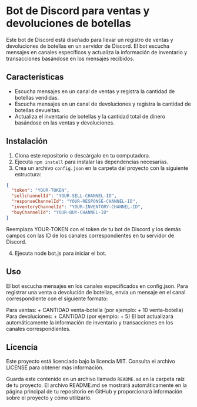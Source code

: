# Bot de Discord para ventas y devoluciones de botellas

Este bot de Discord está diseñado para llevar un registro de ventas y devoluciones de botellas en un servidor de Discord. El bot escucha mensajes en canales específicos y actualiza la información de inventario y transacciones basándose en los mensajes recibidos.

## Características

- Escucha mensajes en un canal de ventas y registra la cantidad de botellas vendidas.
- Escucha mensajes en un canal de devoluciones y registra la cantidad de botellas devueltas.
- Actualiza el inventario de botellas y la cantidad total de dinero basándose en las ventas y devoluciones.

## Instalación

1. Clona este repositorio o descárgalo en tu computadora.
2. Ejecuta `npm install` para instalar las dependencias necesarias.
3. Crea un archivo `config.json` en la carpeta del proyecto con la siguiente estructura:

```json
{
  "token": "YOUR-TOKEN",
  "sellchannelId": "YOUR-SELL-CHANNEL-ID",
  "responseChannelId": "YOUR-RESPONSE-CHANNEL-ID",
  "inventoryChannelId": "YOUR-INVENTORY-CHANNEL-ID",
  "buyChannelId": "YOUR-BUY-CHANNEL-ID"
}
```
Reemplaza YOUR-TOKEN con el token de tu bot de Discord y los demás campos con las ID de los canales correspondientes en tu servidor de Discord.

4. Ejecuta node bot.js para iniciar el bot.

## Uso
El bot escucha mensajes en los canales especificados en config.json. Para registrar una venta o devolución de botellas, envía un mensaje en el canal correspondiente con el siguiente formato:

Para ventas: + CANTIDAD venta-botella (por ejemplo: + 10 venta-botella)
Para devoluciones: + CANTIDAD (por ejemplo: + 5)
El bot actualizará automáticamente la información de inventario y transacciones en los canales correspondientes.

## Licencia
Este proyecto está licenciado bajo la licencia MIT. Consulta el archivo LICENSE para obtener más información.

Guarda este contenido en un archivo llamado `README.md` en la carpeta raíz de tu proyecto. El archivo README.md se mostrará automáticamente en la página principal de tu repositorio en GitHub y proporcionará información sobre el proyecto y cómo utilizarlo.
